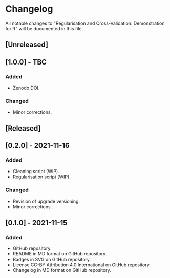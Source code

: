 # Changelog
All notable changes to "Regularisation and Cross-Validation: Demonstration for R" will be documented in this file.

## [Unreleased]

## [1.0.0] - TBC
### Added
- Zenodo DOI.
### Changed
- Minor corrections.

## [Released]

## [0.2.0] - 2021-11-16
### Added
- Cleaning script (WIP).
- Regularisation script (WIP).
### Changed
- Revision of upgrade versioning.
- Minor corrections.

## [0.1.0] - 2021-11-15
### Added
- GitHub repository.
- README in MD format on GitHub repository.
- Badges in SVG on GitHub repository.
- License CC-BY Attribution 4.0 International on GitHub repository.
- Changelog in MD format on GitHub repository.